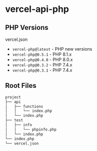 # vercel-api-php

## PHP Versions

vercel.json
- `vercel-php@latest` - PHP new versions
- `vercel-php@0.5.1` - PHP 8.1.x
- `vercel-php@0.4.0` - PHP 8.0.x
- `vercel-php@0.3.2` - PHP 7.4.x
- `vercel-php@0.3.1` - PHP 7.4.x

## Root Files

```sh
project
├── api
│   ├── functions
│   │   └── index.php
│   └── index.php
├── test
│   ├── info
│   │   └── phpinfo.php
│   └── index.php
└── index.php
└── vercel.json
```
